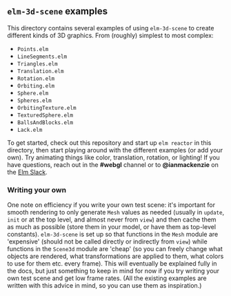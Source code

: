 ## `elm-3d-scene` examples

This directory contains several examples of using `elm-3d-scene` to create
different kinds of 3D graphics. From (roughly) simplest to most complex:

- `Points.elm`
- `LineSegments.elm`
- `Triangles.elm`
- `Translation.elm`
- `Rotation.elm`
- `Orbiting.elm`
- `Sphere.elm`
- `Spheres.elm`
- `OrbitingTexture.elm`
- `TexturedSphere.elm`
- `BallsAndBlocks.elm`
- `Lack.elm`

To get started, check out this repository and start up `elm reactor` in this
directory, then start playing around with the different examples (or add your
own). Try animating things like color, translation, rotation, or lighting! If
you have questions, reach out in the **#webgl** channel or to **@ianmackenzie**
on the [Elm Slack](https://elmlang.herokuapp.com).

### Writing your own

One note on efficiency if you write your own test scene: it's important for
smooth rendering to only generate `Mesh` values as needed (usually in `update`,
`init` or at the top level, and almost never from `view`) and then cache them as
much as possible (store them in your model, or have them as top-level
constants). `elm-3d-scene` is set up so that functions in the `Mesh` module are
'expensive' (should not be called directly or indirectly from `view`) while
functions in the `Scene3d` module are 'cheap' (so you can freely change what
objects are rendered, what transformations are applied to them, what colors to
use for them etc. every frame). This will eventually be explained fully in the
docs, but just something to keep in mind for now if you try writing your own
test scene and get low frame rates. (All the existing examples are written with
this advice in mind, so you can use them as inspiration.)

